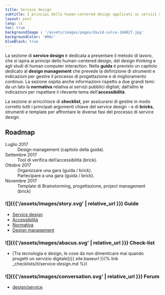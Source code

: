 ```yaml
---
title: Service design
subtitle: I principi dello human-centered design applicati ai servizi digitali della pubblica amministrazione
layout: post
lang: it
toc: true
backgroundImage : '/assets/images/pages/david-solce-184827.jpg'
backgroundColor: '#06c'
blueBlock: true
---
```


La sezione di **service design** è dedicata a presentare il metodo di lavoro, che si ispira ai principi dello human-centered design, del design thinking e agli studi di human computer  interaction. Nella **guida** è previsto un capitolo dedicato al **design management** che prevede la definizione di strumenti e indicazioni per gestire il processo di progettazione e di miglioramento continuo. La sezione ospita anche informazioni rispetto a due grandi temi: da un lato la **normativa** relativa ai servizi pubblici digitali; dall’altro le indicazioni per rispettare il rilevante tema dell’**accessibilità**.

La sezione si arricchisce di **checklist**, per assicurarsi di gestire in modo corretto tutti i principali argomenti chiave del service design -  e di **bricks**, strumenti e template per affrontare le diverse fasi del processo di service design.

## Roadmap

<dl class="Roadmap">
<dt>Luglio 2017</dt>
<dd>Design management (capitolo della guida).</dd>
<dt>Settembre 2017</dt>
<dd>Tool di verifica dell’accessibilità (brick).</dd>
<dt>Ottobre 2017</dt>
<dd>Organizzare una gara (guida / brick).</dd>
<dd>Partecipare a una gara  (guida / brick).</dd>
<dt>Novembre 2017</dt>
<dd>Template di Brainstorming, progettazione, project management (brick)</dd>
</dl>

### ![]({{'/assets/images/story.svg' | relative_url }}) Guide

- [Service design](http://design-italia.readthedocs.io/it/latest/doc/service-design.html)
- [Accessibilità](http://design-italia.readthedocs.io/it/latest/doc/service-design.html#accessibilita)
- [Normativa](http://design-italia.readthedocs.io/it/latest/doc/service-design.html#normativa)
- [Design management](http://design-italia.readthedocs.io/it/latest/doc/service-design.html#design-management)

### ![]({{'/assets/images/abacus.svg' | relative_url }}) Check-list

- [Tra tecnologia e design, le cose da non dimenticare mai quando progetti un servizio digitale]({{ site.baseurl }}{% link _checklists/it/service-design.md %})

### ![]({{'/assets/images/conversation.svg' | relative_url }}) Forum

- [design/service](https://forum.italia.it/c/design/service)
